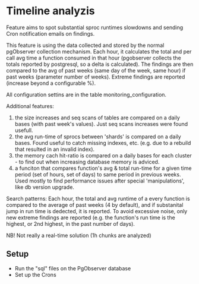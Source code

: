 Timeline analyzis
===

Feature aims to spot substantial sproc runtimes slowdowns and sending Cron notification emails on findings.

This feature is using the data collected and stored by the normal pgObserver collection mechanism.
Each hour, it calculates the total and per call avg time a function consumed in that hour (pgobserver collects the totals reported by postgresql, so a delta is calculated).
The findings are then compared to the avg of past weeks (same day of the week, same hour) if past weeks (parameter number of weeks). Extreme findings are reported (increase beyond a configurable %).

All configuration settins are in the table monitoring_configuration.



Additional features:
1. the size increases and seq scans of tables are compared on a daily bases (with past week's values). Just seq scans increases were found usefull.
2. the avg run-time of sprocs between 'shards' is compared on a daily bases. Found useful to catch missing indexes, etc. (e.g. due to a rebuild that resulted in an invalid index).
3. the memory cach hit-ratio is compared on a daily bases for each cluster - to find out when increasing database memory is adviced.
4. a funciton that compares function's avg & total run-time for a given time period (set of hours, set of days) to same period in previous weeks. Used mostly to find performance issues after special 'manipulations', like db version upgrade.
 

Search patterns:
  Each hour, the total and avg runtime of a every function is compared to the average of past weeks (4 by default), and if substanital jump in run time is dedected, it is reported. To avoid excessive noise, only new extreme findings are reported (e.g. the function's run time is the highest, or 2nd highest, in the past number of days).

NB! Not really a real-time solution (1h chunks are analyzed)

 
Setup
-----

* Run the "sql" files on the PgObserver database
* Set up the Crons



